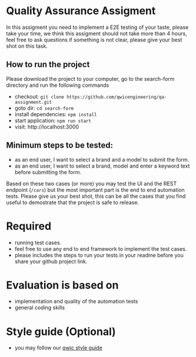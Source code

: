 # Quality Assurance Assigment

In this assigment you need to implement a E2E testing of your taste, please take your time, we think this assigment should not take more than 4 hours, feel free to ask questions if something is not clear, please give your best shot on this task.

## How to run the project

Please download the project to your computer, go to the search-form directory and run the following commands
- checkout: `git clone https://github.com/qwicengineering/qa-assignment.git`
- goto dir: `cd search-form`
- install dependencies: `npm install`
- start application: `npm run start`
- visit: http://localhost:3000

## Minimum steps to be tested:
- as an end user, I want to select a brand and a model to submit the form.
- as an end user, I want to select a brand, model and enter a keyword text before submitting the form.

Based on these two cases (or more) you may test the UI and the REST endpoint (`/cars`) but the most important part is the end to end automation tests. Please give us your best shot, this can be all the cases that you find useful to demostrate that the project is safe to release.

# Required 
- running test cases.
- feel free to use any end to end framework to implement the test cases.
- please includes the steps to run your tests in your readme before you share your github project link.

# Evaluation is based on 
- implementation and quality of the automation tests
- general coding skills

# Style guide (Optional)
- you may follow our [qwic style guide](https://github.com/qwicengineering/styleguides)
